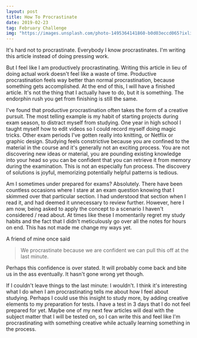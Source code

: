```yaml
---
layout: post
title: How To Procrastinate
date: 2019-02-23
tag: February Challenge
img: "https://images.unsplash.com/photo-1495364141860-b0d03eccd065?ixlib=rb-1.2.1&q=80&fm=jpg&crop=entropy&cs=tinysrgb&w=1080&fit=max&ixid=eyJhcHBfaWQiOjExNzczfQ"
---
```


It's hard not to procrastinate. Everybody I know procrastinates. I'm writing this article instead of doing pressing work.

But I feel like I am productively procrastinating. Writing this article in lieu of doing actual work doesn't feel like a waste of time. Productive procrastination feels way better than normal procrastination, because something gets accomplished. At the end of this, I will have a finished article. It's not the thing that I actually have to do, but it is something. The endorphin rush you get from finishing is still the same.

I've found that productive procrastination often takes the form of a creative pursuit. The most telling example is my habit of starting projects during exam season, to distract myself from studying. One year in high school I taught myself how to edit videos so I could record myself doing magic tricks. Other exam periods I've gotten really into knitting, or Netflix or graphic design. Studying feels constrictive because you are confined to the material in the course and it's generally not an exciting process. You are not discovering new ideas or material, you are pounding existing knowledge into your head so you can be confident that you can retrieve it from memory during the examination. This is not an especially fun process. The discovery of solutions is joyful, memorizing potentially helpful patterns is tedious.

Am I sometimes under prepared for exams? Absolutely. There have been countless occasions where I stare at an exam question knowing that I skimmed over that particular section. I had understood that section when I read it, and had deemed it unnecessary to review further. However, here I am now, being asked to apply the concept to a scenario I haven't considered / read about. At times like these I momentarily regret my study habits and the fact that I didn't meticulously go over all the notes for hours on end. This has not made me change my ways yet.

A friend of mine once said

> We procrastinate because we are confident we can pull this off at the last minute.

Perhaps this confidence is over stated. It will probably come back and bite us in the ass eventually. It hasn't gone wrong yet though.

If I couldn't leave things to the last minute: I wouldn't. I think it's interesting what I do when I am procrastinating tells me about how I feel about studying. Perhaps I could use this insight to study more, by adding creative elements to my preparation for tests. I have a test in 3 days that I do not feel prepared for yet. Maybe one of my next few articles will deal with the subject matter that I will be tested on, so I can write this and feel like I'm procrastinating with something creative while actually learning something in the process.
